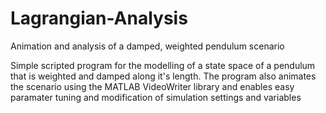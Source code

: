 # Lagrangian-Analysis
Animation and analysis of a damped, weighted pendulum scenario

Simple scripted program for the modelling of a state space of a pendulum that is weighted and damped along it's length.
The program also animates the scenario using the MATLAB VideoWriter library and enables easy paramater tuning and modification of simulation settings and variables
